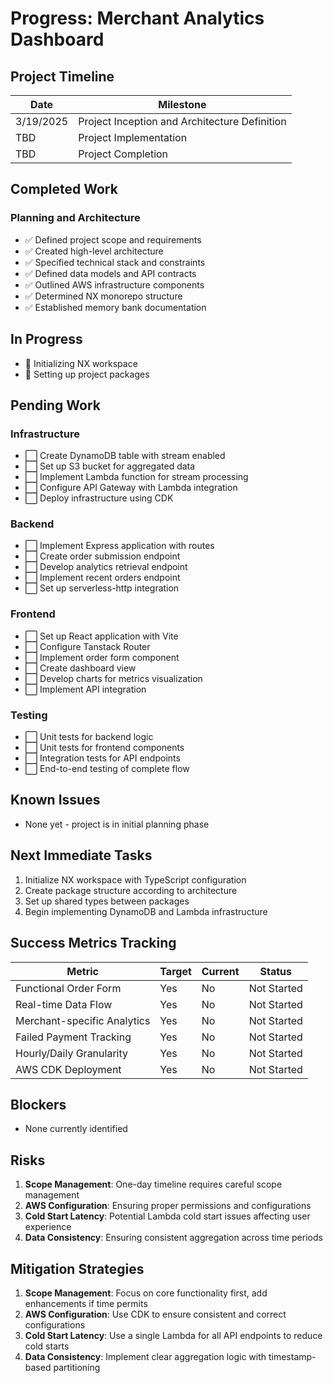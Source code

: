 # Progress: Merchant Analytics Dashboard

## Project Timeline

| Date | Milestone |
|------|-----------|
| 3/19/2025 | Project Inception and Architecture Definition |
| TBD | Project Implementation |
| TBD | Project Completion |

## Completed Work

### Planning and Architecture
- ✅ Defined project scope and requirements
- ✅ Created high-level architecture
- ✅ Specified technical stack and constraints
- ✅ Defined data models and API contracts
- ✅ Outlined AWS infrastructure components
- ✅ Determined NX monorepo structure
- ✅ Established memory bank documentation

## In Progress

- 🔄 Initializing NX workspace
- 🔄 Setting up project packages

## Pending Work

### Infrastructure
- ⬜ Create DynamoDB table with stream enabled
- ⬜ Set up S3 bucket for aggregated data
- ⬜ Implement Lambda function for stream processing
- ⬜ Configure API Gateway with Lambda integration
- ⬜ Deploy infrastructure using CDK

### Backend
- ⬜ Implement Express application with routes
- ⬜ Create order submission endpoint
- ⬜ Develop analytics retrieval endpoint
- ⬜ Implement recent orders endpoint
- ⬜ Set up serverless-http integration

### Frontend
- ⬜ Set up React application with Vite
- ⬜ Configure Tanstack Router
- ⬜ Implement order form component
- ⬜ Create dashboard view
- ⬜ Develop charts for metrics visualization
- ⬜ Implement API integration

### Testing
- ⬜ Unit tests for backend logic
- ⬜ Unit tests for frontend components
- ⬜ Integration tests for API endpoints
- ⬜ End-to-end testing of complete flow

## Known Issues

- None yet - project is in initial planning phase

## Next Immediate Tasks

1. Initialize NX workspace with TypeScript configuration
2. Create package structure according to architecture
3. Set up shared types between packages
4. Begin implementing DynamoDB and Lambda infrastructure

## Success Metrics Tracking

| Metric | Target | Current | Status |
|--------|--------|---------|--------|
| Functional Order Form | Yes | No | Not Started |
| Real-time Data Flow | Yes | No | Not Started |
| Merchant-specific Analytics | Yes | No | Not Started |
| Failed Payment Tracking | Yes | No | Not Started |
| Hourly/Daily Granularity | Yes | No | Not Started |
| AWS CDK Deployment | Yes | No | Not Started |

## Blockers

- None currently identified

## Risks

1. **Scope Management**: One-day timeline requires careful scope management
2. **AWS Configuration**: Ensuring proper permissions and configurations
3. **Cold Start Latency**: Potential Lambda cold start issues affecting user experience
4. **Data Consistency**: Ensuring consistent aggregation across time periods

## Mitigation Strategies

1. **Scope Management**: Focus on core functionality first, add enhancements if time permits
2. **AWS Configuration**: Use CDK to ensure consistent and correct configurations
3. **Cold Start Latency**: Use a single Lambda for all API endpoints to reduce cold starts
4. **Data Consistency**: Implement clear aggregation logic with timestamp-based partitioning